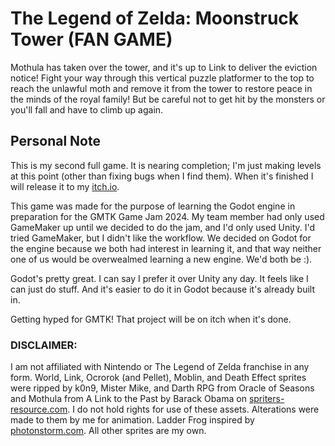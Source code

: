 
# The Legend of Zelda: Moonstruck Tower (FAN GAME)

Mothula has taken over the tower, and it's up to Link to deliver the eviction notice! Fight your way through this vertical puzzle platformer to the top to reach the unlawful moth and remove it from the tower to restore peace in the minds of the royal family! But be careful not to get hit by the monsters or you'll fall and have to climb up again.

## Personal Note
This is my second full game. It is nearing completion; I'm just making levels at this point (other than fixing bugs when I find them). When it's finished I will release it to my [itch.io](https://treadthedawngames.itch.io/).

This game was made for the purpose of learning the Godot engine in preparation for the GMTK Game Jam 2024. My team member had only used GameMaker up until we decided to do the jam, and I'd only used Unity. I'd tried GameMaker, but I didn't like the workflow. We decided on Godot for the engine because we both had interest in learning it, and that way neither one of us would be overwealmed learning a new engine. We'd both be :).

Godot's pretty great. I can say I prefer it over Unity any day. It feels like I can just do stuff. And it's easier to do it in Godot because it's already built in. 

Getting hyped for GMTK! That project will be on itch when it's done.

### DISCLAIMER:
I am not affiliated with Nintendo or The Legend of Zelda franchise in any form.
World, Link, Ocrorok (and Pellet), Moblin, and Death Effect sprites were ripped by k0n9, Mister Mike, and Darth RPG from Oracle of Seasons and Mothula from A Link to the Past by Barack Obama on [spriters-resource.com](https://www.spriters-resource.com/). I do not hold rights for use of these assets. Alterations were made to them by me for animation. Ladder Frog inspired by [photonstorm.com](https://photonstorm.com/art/tutorials-art/16x16-pixel-art-tutorial). All other sprites are my own.








